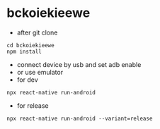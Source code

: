 # bckoiekieewe
* after git clone
```
cd bckoiekieewe
npm install
```
* connect device by usb and set adb enable
* or use emulator
* for dev
```
npx react-native run-android
```
* for release
```
npx react-native run-android --variant=release
```

